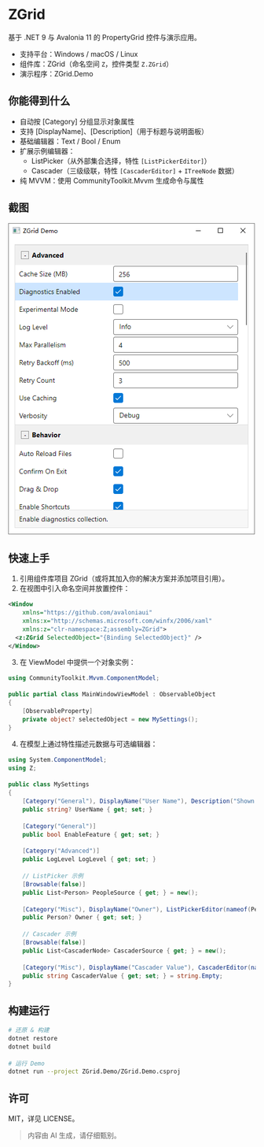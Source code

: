 # ZGrid

基于 .NET 9 与 Avalonia 11 的 PropertyGrid 控件与演示应用。

- 支持平台：Windows / macOS / Linux
- 组件库：ZGrid（命名空间 `Z`，控件类型 `Z.ZGrid`）
- 演示程序：ZGrid.Demo

## 你能得到什么
- 自动按 [Category] 分组显示对象属性
- 支持 [DisplayName]、[Description]（用于标题与说明面板）
- 基础编辑器：Text / Bool / Enum
- 扩展示例编辑器：
  - ListPicker（从外部集合选择，特性 `[ListPickerEditor]`）
  - Cascader（三级级联，特性 `[CascaderEditor]` + `ITreeNode` 数据）
- 纯 MVVM：使用 CommunityToolkit.Mvvm 生成命令与属性

## 截图

![](./ZGrid.Demo/Assets/2025-09-03_142307_650.png)

## 快速上手
1) 引用组件库项目 ZGrid（或将其加入你的解决方案并添加项目引用）。
2) 在视图中引入命名空间并放置控件：
```xml
<Window
    xmlns="https://github.com/avaloniaui"
    xmlns:x="http://schemas.microsoft.com/winfx/2006/xaml"
    xmlns:z="clr-namespace:Z;assembly=ZGrid">
  <z:ZGrid SelectedObject="{Binding SelectedObject}" />
</Window>
```
3) 在 ViewModel 中提供一个对象实例：
```csharp
using CommunityToolkit.Mvvm.ComponentModel;

public partial class MainWindowViewModel : ObservableObject
{
    [ObservableProperty]
    private object? selectedObject = new MySettings();
}
```
4) 在模型上通过特性描述元数据与可选编辑器：
```csharp
using System.ComponentModel;
using Z;

public class MySettings
{
    [Category("General"), DisplayName("User Name"), Description("Shown across the app.")]
    public string? UserName { get; set; }

    [Category("General")]
    public bool EnableFeature { get; set; }

    [Category("Advanced")]
    public LogLevel LogLevel { get; set; }

    // ListPicker 示例
    [Browsable(false)]
    public List<Person> PeopleSource { get; } = new();

    [Category("Misc"), DisplayName("Owner"), ListPickerEditor(nameof(PeopleSource))]
    public Person? Owner { get; set; }

    // Cascader 示例
    [Browsable(false)]
    public List<CascaderNode> CascaderSource { get; } = new();

    [Category("Misc"), DisplayName("Cascader Value"), CascaderEditor(nameof(CascaderSource))]
    public string CascaderValue { get; set; } = string.Empty;
}
```

## 构建运行

```bash
# 还原 & 构建
dotnet restore
dotnet build

# 运行 Demo
dotnet run --project ZGrid.Demo/ZGrid.Demo.csproj
```


## 许可
MIT，详见 LICENSE。

> 内容由 AI 生成，请仔细甄别。
